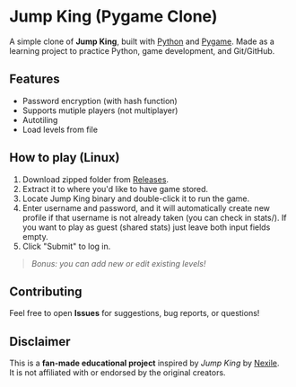 # Jump King (Pygame Clone)

A simple clone of **Jump King**, built with [Python](https://www.python.org/) and [Pygame](https://www.pygame.org/). Made as a learning project to practice Python, game development, and Git/GitHub.

## Features
- Password encryption (with hash function)
- Supports mutiple players (not multiplayer)
- Autotiling
- Load levels from file

## How to play (Linux)
1. Download zipped folder from [Releases](https://github.com/tinkajob/jump-king/releases).
2. Extract it to where you'd like to have game stored.
3. Locate Jump King binary and double-click it to run the game.
4. Enter username and password, and it will automatically create new profile if that username is not already taken (you can check in stats/).
   If you want to play as guest (shared stats) just leave both input fields empty.
5. Click "Submit" to log in.

> *Bonus: you can add new or edit existing levels!*


## Contributing
Feel free to open **Issues** for suggestions, bug reports, or questions!

## Disclaimer
This is a **fan-made educational project** inspired by *Jump King* by [Nexile](https://www.nexile.se/).  
It is not affiliated with or endorsed by the original creators.
